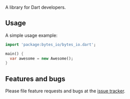 A library for Dart developers.

## Usage

A simple usage example:

```dart
import 'package:bytes_io/bytes_io.dart';

main() {
  var awesome = new Awesome();
}
```

## Features and bugs

Please file feature requests and bugs at the [issue tracker][tracker].

[tracker]: http://example.com/issues/replaceme
